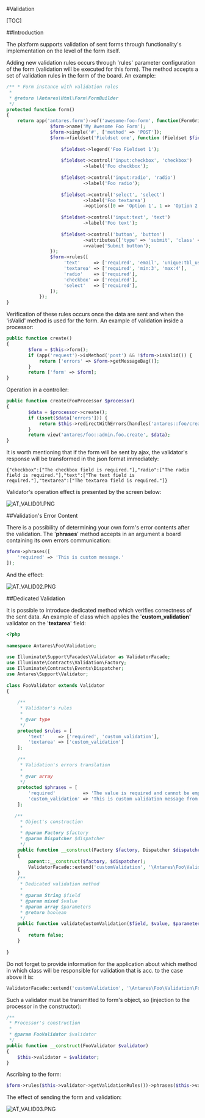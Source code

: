 #Validation  

[TOC]

##Introduction  

The platform supports validation of sent forms through functionality's implementation on the level of the form itself.

Adding new validation rules occurs through 'rules' parameter configuration of the form (validation will be executed for this form). The method accepts a set of validation rules in the form of the board. An example:

```php
/** * Form instance with validation rules
 *
 * @return \Antares\Html\Form\FormBuilder
 */
protected function form()
{
    return app('antares.form')->of('awesome-foo-form', function(FormGrid $form) {
                $form->name('My Awesome Foo Form');
                $form->simple('#', ['method' => 'POST']);
                $form->fieldset('Fieldset one', function (Fieldset $fieldset) {
  
                    $fieldset->legend('Foo Fieldset 1');
  
                    $fieldset->control('input:checkbox', 'checkbox')
                            ->label('Foo checkbox');
  
                    $fieldset->control('input:radio', 'radio')
                            ->label('Foo radio');
  
                    $fieldset->control('select', 'select')
                            ->label('Foo textarea')
                            ->options([0 => 'Option 1', 1 => 'Option 2']);
  
                    $fieldset->control('input:text', 'text')
                            ->label('Foo text');
 
                    $fieldset->control('button', 'button')
                            ->attributes(['type' => 'submit', 'class' => 'btn btn-primary'])
                            ->value('Submit button');
                });
                $form->rules([
                     'text'     => ['required', 'email', 'unique:tbl_users,email'],
                     'textarea' => ['required', 'min:3', 'max:4'],
                     'radio'    => ['required'],
                     'checkbox' => ['required'],
                     'select'   => ['required'],
                ]);
            });
}

```

Verification of these rules occurs once the data are sent and when the 'isValid' method is used for the form. An example of validation inside a processor:

```php
public function create()
{
        $form = $this->form();
        if (app('request')->isMethod('post') && !$form->isValid()) {
            return ['errors' => $form->getMessageBag()];
        }
        return ['form' => $form];
}

```

Operation in a controller:

```php
public function create(FooProcessor $processor)
{
        $data = $processor->create();
        if (isset($data['errors'])) {
            return $this->redirectWithErrors(handles('antares::foo/create'), $data['errors']);
        }
        return view('antares/foo::admin.foo.create', $data);
}

```

It is worth mentioning that if the form will be sent by ajax, the validator's response will be transformed in the json format immediately:

```
{"checkbox":["The checkbox field is required."],"radio":["The radio field is required."],"text":["The text field is required."],"textarea":["The textarea field is required."]}

```

Validator's operation effect is presented by the screen below:

  ![AT_VALID01.PNG](https://raw.githubusercontent.com/antaresproject/docs/master/docs/img/docs/services/validation/AT_VALID01.PNG)
  
##Validation's Error Content  

There is a possibility of determining your own form's error contents after the validation. The '**phrases**' method accepts in an argument a board containing its own errors communication:

```php
$form->phrases([
    'required' => 'This is custom message.'
]);

```

And the effect:

  ![AT_VALID02.PNG](https://raw.githubusercontent.com/antaresproject/docs/master/docs/img/docs/services/validation/AT_VALID02.PNG)
  
##Dedicated Validation  

It is possible to introduce dedicated method which verifies correctness of the sent data.
An example of class which applies the '**custom_validation**' validator on the '**textarea**' field:

```php
<?php
 
namespace Antares\Foo\Validation;
 
use Illuminate\Support\Facades\Validator as ValidatorFacade;
use Illuminate\Contracts\Validation\Factory;
use Illuminate\Contracts\Events\Dispatcher;
use Antares\Support\Validator;
 
class FooValidator extends Validator
{
     
    /**
     * Validator's rules
     *
     * @var type
     */
    protected $rules = [
        'text'     => ['required', 'custom_validation'],
        'textarea' => ['custom_validation']
    ];
 
    /**
     * Validation's errors translation
     *
     * @var array
     */
    protected $phrases = [
        'required'          => 'The value is required and cannot be empty.',
        'custom_validation' => 'This is custom validation message from foo validator'
    ];
 
   /**
     * Object's construction
     *
     * @param Factory $factory
     * @param Dispatcher $dispatcher
     */
    public function __construct(Factory $factory, Dispatcher $dispatcher)
    {
        parent::__construct($factory, $dispatcher);
        ValidatorFacade::extend('customValidation', '\Antares\Foo\Validation\FooValidator@validateCustomValidation');
    }
    /**
     * Dedicated validation method
     *
     * @param String $field
     * @param mixed $value
     * @param array $parameters
     * @return boolean
     */
    public function validateCustomValidation($field, $value, $parameters)
    {
        return false;
    }
 
}

```

Do not forget to provide information for the application about which method in which class will be responsible for validation that is acc. to the case above it is:

```php
ValidatorFacade::extend('customValidation', '\Antares\Foo\Validation\FooValidator@validateCustomValidation');

```

Such a validator must be transmitted to form's object, so (injection to the processor in the constructor):

```php
/**
 * Processor's construction
 *
 * @param FooValidator $validator
 */
public function __construct(FooValidator $validator)
{
    $this->validator = $validator;
}

```

Ascribing to the form:

```php
$form->rules($this->validator->getValidationRules())->phrases($this->validator->getValidationPhrases());

```

The effect of sending the form and validation:

  ![AT_VALID03.PNG](https://raw.githubusercontent.com/antaresproject/docs/master/docs/img/docs/services/validation/AT_VALID03.PNG)
  

